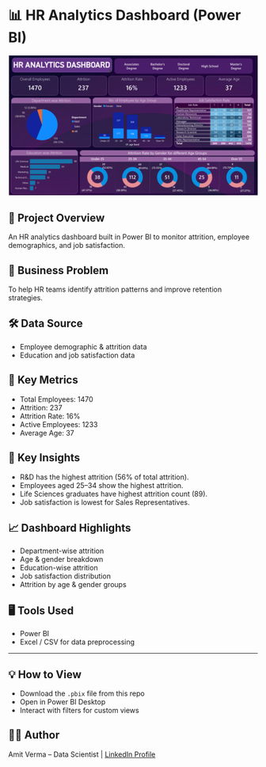 # 📊 HR Analytics Dashboard (Power BI)

![alt text](https://github.com/amitverma2699/HR-Analytics-Dashboard/blob/main/Images/Screenshot%202025-09-07%20214033.png)


## 🚀 Project Overview
An HR analytics dashboard built in Power BI to monitor attrition, employee demographics, and job satisfaction.

## 🎯 Business Problem
To help HR teams identify attrition patterns and improve retention strategies.

## 🛠️ Data Source
- Employee demographic & attrition data
- Education and job satisfaction data

## 🔑 Key Metrics
- Total Employees: 1470
- Attrition: 237
- Attrition Rate: 16%
- Active Employees: 1233
- Average Age: 37

## 🌟 Key Insights
- R&D has the highest attrition (56% of total attrition).
- Employees aged 25–34 show the highest attrition.
- Life Sciences graduates have highest attrition count (89).
- Job satisfaction is lowest for Sales Representatives.

## 📈 Dashboard Highlights
- Department-wise attrition
- Age & gender breakdown
- Education-wise attrition
- Job satisfaction distribution
- Attrition by age & gender groups

## 🖥️ Tools Used
- Power BI
- Excel / CSV for data preprocessing

---

## 💡 How to View
- Download the `.pbix` file from this repo  
- Open in Power BI Desktop  
- Interact with filters for custom views

## 🧑‍💻 Author
Amit Verma – Data Scientist | [LinkedIn Profile](link-to-your-linkedin)
